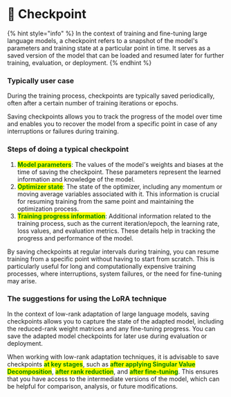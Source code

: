 # 🛫 Checkpoint

{% hint style="info" %}
In the context of training and fine-tuning large language models, a checkpoint refers to a snapshot of the model's parameters and training state at a particular point in time. It serves as a saved version of the model that can be loaded and resumed later for further training, evaluation, or deployment.
{% endhint %}



### Typically user case

During the training process, checkpoints are typically saved periodically, often after a certain number of training iterations or epochs.&#x20;

Saving checkpoints allows you to track the progress of the model over time and enables you to recover the model from a specific point in case of any interruptions or failures during training.



### Steps of doing a typical checkpoint

1. <mark style="color:green;">**Model parameters**</mark>: The values of the model's weights and biases at the time of saving the checkpoint. These parameters represent the learned information and knowledge of the model.
2. <mark style="color:green;">**Optimizer state**</mark>: The state of the optimizer, including any momentum or moving average variables associated with it. This information is crucial for resuming training from the same point and maintaining the optimization process.
3. <mark style="color:green;">**Training progress information**</mark>: Additional information related to the training process, such as the current iteration/epoch, the learning rate, loss values, and evaluation metrics. These details help in tracking the progress and performance of the model.

By saving checkpoints at regular intervals during training, you can resume training from a specific point without having to start from scratch. This is particularly useful for long and computationally expensive training processes, where interruptions, system failures, or the need for fine-tuning may arise.



### The suggestions for using the LoRA technique

In the context of low-rank adaptation of large language models, saving checkpoints allows you to capture the state of the adapted model, including the reduced-rank weight matrices and any fine-tuning progress. You can save the adapted model checkpoints for later use during evaluation or deployment.

When working with low-rank adaptation techniques, it is advisable to save checkpoints <mark style="color:green;">**at key stages**</mark>, such as <mark style="color:green;">**after applying Singular Value Decomposition**</mark>, <mark style="color:green;">**after rank reduction**</mark>, and <mark style="color:green;">**after fine-tuning**</mark>. This ensures that you have access to the intermediate versions of the model, which can be helpful for comparison, analysis, or future modifications.





